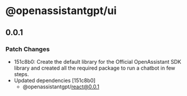 # @openassistantgpt/ui

## 0.0.1

### Patch Changes

- 151c8b0: Create the default library for the Official OpenAssistant SDK library and created all the required package to run a chatbot in few steps.
- Updated dependencies [151c8b0]
  - @openassistantgpt/react@0.0.1
